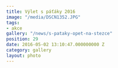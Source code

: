 ```yaml
---
title: Výlet s páťáky 2016
image: "/media/DSCN1352.JPG"
tags:
- akce
gallery: "/news/s-pataky-opet-na-stezce"
position: 29
date: 2016-05-02 13:10:47.000000000 Z
category: gallery
layout: photo
---
```

